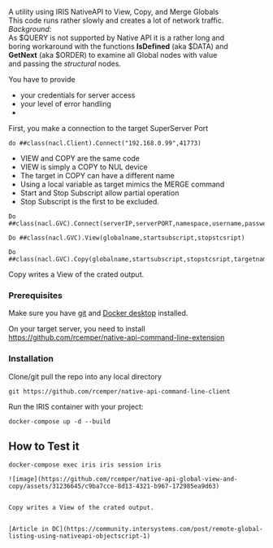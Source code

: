 A utility using IRIS NativeAPI to View, Copy, and Merge Globals    
This code runs rather slowly and creates a lot of network traffic.   
*Background:*      
As $QUERY is not supported by Native API  it is a rather long and     
boring workaround with the functions **IsDefined** (aka $DATA) and       
**GetNext** (aka $ORDER) to examine all Global nodes with value   
and passing the *structural* nodes.

You have to provide   
- your credentials for server access    
- your level of error handling
-  
First, you make a connection to the target SuperServer Port
    
````   
do ##class(nacl.Client).Connect("192.168.0.99",41773)   
````    
- VIEW and COPY are the same code   
- VIEW is simply a COPY to NUL device
- The target in COPY can have a different name
- Using a local variable as target mimics the MERGE command
- Start and Stop Subscript allow partial operation
- Stop Subscript is the first to be excluded.

````   
Do ##class(nacl.GVC).Connect(serverIP,serverPORT,namespace,username,password)    

Do ##class(nacl.GVC).View(globalname,startsubscript,stopstcsript)    

Do ##class(nacl.GVC).Copy(globalname,startsubscript,stopstcsript,targetname)    
````
Copy writes a View of the crated output.    

### Prerequisites
Make sure you have [git](https://git-scm.com/book/en/v2/Getting-Started-Installing-Git) and [Docker desktop](https://www.docker.com/products/docker-desktop) installed.    

On your target server, you need to install    
https://github.com/rcemper/native-api-command-line-extension    

### Installation   
Clone/git pull the repo into any local directory  

````    
git https://github.com/rcemper/native-api-command-line-client    
````    
   
Run the IRIS container with your project:   

````
docker-compose up -d --build    
````
## How to Test it    
````
docker-compose exec iris iris session iris

![image](https://github.com/rcemper/native-api-global-view-and-copy/assets/31236645/c9ba7cce-8d13-4321-b967-172985ea9d63)

   
Copy writes a View of the crated output.     
  

[Article in DC](https://community.intersystems.com/post/remote-global-listing-using-nativeapi-objectscript-1)
  
        
